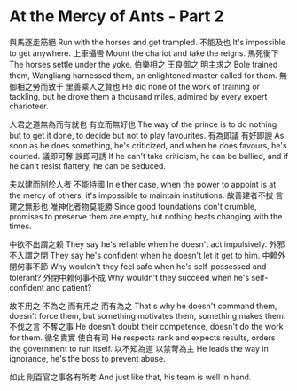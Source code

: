 # At the Mercy of Ants - Part 2

與馬逐走筋絕
Run with the horses and get trampled.
不能及也
It's impossible to get anywhere.
上車攝轡
Mount the chariot and take the reigns.
馬死衡下
The horses settle under the yoke.
伯樂相之
王良御之
明主求之
Bole trained them,
Wangliang harnessed them,
an enlightened master called for them.
無御相之勞而致千
里善乘人之賢也
He did none of the work of training or tackling, but he drove them a thousand miles,
admired by every expert charioteer.

人君之道無為而有就也
有立而無好也
The way of the prince is to do nothing but to get it done,
to decide but not to play favourites.
有為即議
有好即諛
As soon as he does something, he's criticized,
and when he does favours, he's courted.
議即可奪
諛即可誘
If he can't take criticism, he can be bullied,
and if he can't resist flattery, he can be seduced.

夫以建而制於人者
不能持國
In either case, when the power to appoint is at the mercy of others,
it's impossible to maintain institutions.
故善建者不拔
言建之無形也
唯神化者物莫能勝
Since good foundations don't crumble,
promises to preserve them are empty,
but nothing beats changing with the times.

中欲不出謂之赖
They say he's reliable
when he doesn't act impulsively.
外邪不入謂之閉
They say he's confident
when he doesn't let it get to him.
中赖外閉何事不節
Why wouldn't they feel safe
when he's self-possessed and tolerant?
外閉中赖何事不成
Why wouldn't they succeed
when he's self-confident and patient?

故不用之
不為之
而有用之
而有為之
That's why he doesn't command them,
doesn't force them,
but something motivates them,
something makes them.
不伐之言
不奪之事
He doesn't doubt their competence,
doesn't do the work for them.
循名責實
使自有司
He respects rank and expects results,
orders the government to run itself.
以不知為道
以禁苛為主
He leads the way in ignorance,
he's the boss to prevent abuse.

如此
則百官之事各有所考
And just like that,
his team is well in hand.

